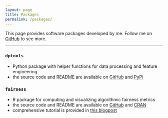 ```yaml
---
layout: page
title: Packages
permalink: /packages/
---
```


This page provides software packages developed by me. Follow me on [GitHub](https://github.com/kozodoi) to see more.

---

### `dptools`

- Python package with helper functions for data processing and feature engineering
- the source code and README are available on [GitHub](https://github.com/kozodoi/dptools) and [PyPi](https://pypi.org/project/dptools/)


### `fairness`

- R package for computing and visualizing algorithmic fairness metrics
- the source code and README are available on [GitHub](https://github.com/kozodoi/fairness) and [CRAN](https://cran.r-project.org/package=fairness)
- comprehensive tutorial is provided in [this blogpost](https://kozodoi.me/r/fairness/packages/2020/05/01/fairness-tutorial.html)